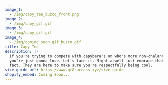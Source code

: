 ```yaml
---
image_1:
  - /img/capy_tee_buzco_front.png
image_2:
  - /img/capy_gif.gif
image_3:
  - /img/capy_gif.gif
image_4:
  - /img/coming_soon_gif_buzco.gif
title: Capy Tee
description: |-
  If you're trying to compete with capybara's on who's more non-chalant, 
  you're just gonna lose. Let's face it. Might aswell just embrace that 
  fact. They are here to make sure you're respectfully being cool.
size_guide_url: https://www.gr8success.xyz/size_guide
shopify_embed: Coming Soon...
---
```

